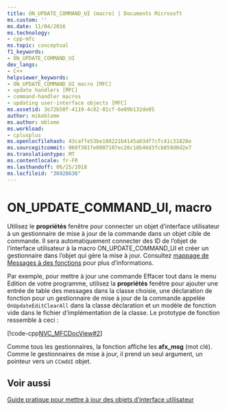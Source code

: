 ```yaml
---
title: ON_UPDATE_COMMAND_UI (macro) | Documents Microsoft
ms.custom: ''
ms.date: 11/04/2016
ms.technology:
- cpp-mfc
ms.topic: conceptual
f1_keywords:
- ON_UPDATE_COMMAND_UI
dev_langs:
- C++
helpviewer_keywords:
- ON_UPDATE_COMMAND_UI macro [MFC]
- update handlers [MFC]
- command-handler macros
- updating user-interface objects [MFC]
ms.assetid: 3e72b50f-4119-4c82-81cf-6e09b132de05
author: mikeblome
ms.author: mblome
ms.workload:
- cplusplus
ms.openlocfilehash: 43caffe53be180221b4145a03df7cfc41c31828e
ms.sourcegitcommit: 060f381fe0807107ec26c18b46d3fcb859d8d2e7
ms.translationtype: MT
ms.contentlocale: fr-FR
ms.lasthandoff: 06/25/2018
ms.locfileid: "36928636"
---
```

# <a name="onupdatecommandui-macro"></a>ON_UPDATE_COMMAND_UI, macro
Utilisez le **propriétés** fenêtre pour connecter un objet d’interface utilisateur à un gestionnaire de mise à jour de la commande dans un objet cible de commande. Il sera automatiquement connecter des ID de l’objet de l’interface utilisateur à la macro ON_UPDATE_COMMAND_UI et créer un gestionnaire dans l’objet qui gère la mise à jour. Consultez [mappage de Messages à des fonctions](../mfc/reference/mapping-messages-to-functions.md) pour plus d’informations.  
  
 Par exemple, pour mettre à jour une commande Effacer tout dans le menu Edition de votre programme, utilisez la **propriétés** fenêtre pour ajouter une entrée de table des messages dans la classe choisie, une déclaration de fonction pour un gestionnaire de mise à jour de la commande appelée `OnUpdateEditClearAll` dans la classe déclaration et un modèle de fonction vide dans le fichier d’implémentation de la classe. Le prototype de fonction ressemble à ceci :  
  
 [!code-cpp[NVC_MFCDocView#2](../mfc/codesnippet/cpp/on-update-command-ui-macro_1.h)]  
  
 Comme tous les gestionnaires, la fonction affiche les **afx_msg** (mot clé). Comme le gestionnaires de mise à jour, il prend un seul argument, un pointeur vers un `CCmdUI` objet.  
  
## <a name="see-also"></a>Voir aussi  
 [Guide pratique pour mettre à jour des objets d’interface utilisateur](../mfc/how-to-update-user-interface-objects.md)

